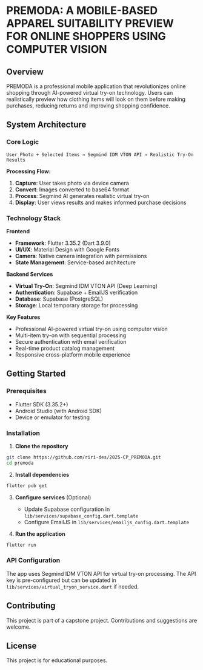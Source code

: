 # PREMODA: A MOBILE-BASED APPAREL SUITABILITY PREVIEW FOR ONLINE SHOPPERS USING COMPUTER VISION
## Overview
PREMODA is a professional mobile application that revolutionizes online shopping through AI-powered virtual try-on technology. Users can realistically preview how clothing items will look on them before making purchases, reducing returns and improving shopping confidence.

## System Architecture

### Core Logic
```
User Photo + Selected Items → Segmind IDM VTON API → Realistic Try-On Results
```

**Processing Flow:**
1. **Capture**: User takes photo via device camera
2. **Convert**: Images converted to base64 format  
3. **Process**: Segmind AI generates realistic virtual try-on
4. **Display**: User views results and makes informed purchase decisions

### Technology Stack

**Frontend**
- **Framework**: Flutter 3.35.2 (Dart 3.9.0)
- **UI/UX**: Material Design with Google Fonts
- **Camera**: Native camera integration with permissions
- **State Management**: Service-based architecture

**Backend Services**
- **Virtual Try-On**: Segmind IDM VTON API (Deep Learning)
- **Authentication**: Supabase + EmailJS verification
- **Database**: Supabase (PostgreSQL)
- **Storage**: Local temporary storage for processing

**Key Features**
- Professional AI-powered virtual try-on using computer vision
- Multi-item try-on with sequential processing
- Secure authentication with email verification
- Real-time product catalog management
- Responsive cross-platform mobile experience

## Getting Started

### Prerequisites
- Flutter SDK (3.35.2+)
- Android Studio (with Android SDK)
- Device or emulator for testing

### Installation

1. **Clone the repository**
```bash
git clone https://github.com/riri-des/2025-CP_PREMODA.git
cd premoda
```

2. **Install dependencies**
```bash
flutter pub get
```

3. **Configure services** (Optional)
   - Update Supabase configuration in `lib/services/supabase_config.dart.template`
   - Configure EmailJS in `lib/services/emailjs_config.dart.template`

4. **Run the application**
```bash
flutter run
```

### API Configuration
The app uses Segmind IDM VTON API for virtual try-on processing. The API key is pre-configured but can be updated in `lib/services/virtual_tryon_service.dart` if needed.

## Contributing
This project is part of a capstone project. Contributions and suggestions are welcome.

## License
This project is for educational purposes.
